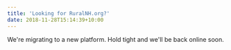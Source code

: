 ```yaml
---
title: 'Looking for RuralNH.org?'
date: 2018-11-28T15:14:39+10:00
---
```


We're migrating to a new platform. Hold tight and we'll be back online soon.
